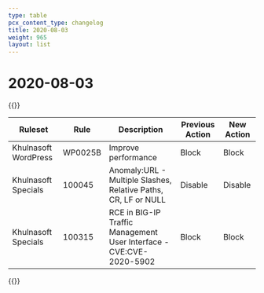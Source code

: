 ```yaml
---
type: table
pcx_content_type: changelog
title: 2020-08-03
weight: 965
layout: list
---
```


# 2020-08-03

{{<table-wrap>}}
<table style="width: 100%">
  <thead>
    <tr>
      <th>Ruleset</th>
      <th>Rule</th>
      <th>Description</th>
      <th>Previous Action</th>
      <th>New Action</th>
    </tr>
  </thead>
  <tbody>
    <tr>
      <td>Khulnasoft WordPress</td>
      <td>WP0025B</td>
      <td>Improve performance</td>
      <td>Block</td>
      <td>Block</td>
    </tr>
    <tr>
      <td>Khulnasoft Specials</td>
      <td>100045</td>
      <td>Anomaly:URL - Multiple Slashes, Relative Paths, CR, LF or NULL</td>
      <td>Disable</td>
      <td>Disable</td>
    </tr>
    <tr>
      <td>Khulnasoft Specials</td>
      <td>100315</td>
      <td>
        RCE in BIG-IP Traffic Management User Interface - CVE:CVE-2020-5902
      </td>
      <td>Block</td>
      <td>Block</td>
    </tr>
  </tbody>
</table>
{{</table-wrap>}}
